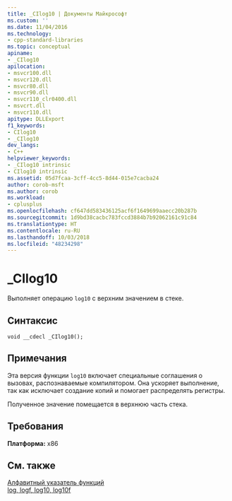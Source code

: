 ```yaml
---
title: _CIlog10 | Документы Майкрософт
ms.custom: ''
ms.date: 11/04/2016
ms.technology:
- cpp-standard-libraries
ms.topic: conceptual
apiname:
- _CIlog10
apilocation:
- msvcr100.dll
- msvcr120.dll
- msvcr80.dll
- msvcr90.dll
- msvcr110_clr0400.dll
- msvcrt.dll
- msvcr110.dll
apitype: DLLExport
f1_keywords:
- CIlog10
- _CIlog10
dev_langs:
- C++
helpviewer_keywords:
- _CIlog10 intrinsic
- CIlog10 intrinsic
ms.assetid: 05d7fcaa-3cff-4cc5-8d44-015e7cacba24
author: corob-msft
ms.author: corob
ms.workload:
- cplusplus
ms.openlocfilehash: cf647dd583436125acf6f1649699aaecc20b287b
ms.sourcegitcommit: 1d9bd38cacbc783fccd3884b7b92062161c91c84
ms.translationtype: HT
ms.contentlocale: ru-RU
ms.lasthandoff: 10/03/2018
ms.locfileid: "48234298"
---
```

# <a name="cilog10"></a>_CIlog10

Выполняет операцию `log10` с верхним значением в стеке.

## <a name="syntax"></a>Синтаксис

```
void __cdecl _CIlog10();
```

## <a name="remarks"></a>Примечания

Эта версия функции `log10` включает специальные соглашения о вызовах, распознаваемые компилятором. Она ускоряет выполнение, так как исключает создание копий и помогает распределять регистры.

Полученное значение помещается в верхнюю часть стека.

## <a name="requirements"></a>Требования

**Платформа:** x86

## <a name="see-also"></a>См. также

[Алфавитный указатель функций](../c-runtime-library/reference/crt-alphabetical-function-reference.md)<br/>
[log, logf, log10, log10f](../c-runtime-library/reference/log-logf-log10-log10f.md)